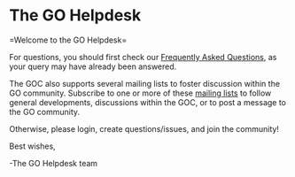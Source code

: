 The GO Helpdesk
===
<!--
Please note that no one will be staffing the helpdesk over the holiday period. We will be back on January 3rd. Please expect some delays in answering questions.
-->
=Welcome to the GO Helpdesk=

For questions, you should first check our [Frequently Asked Questions](http://geneontology.org/faq-page), as your query may have already been answered. </p>

The GOC also supports several mailing lists to foster discussion within the GO community. Subscribe to one or more of these [mailing lists](http://www.geneontology.org/page/go-mailing-lists) to follow general developments, discussions within the GOC, or to post a message to the GO community.

Otherwise, please login, create questions/issues, and join the community!

Best wishes,

-The GO Helpdesk team

